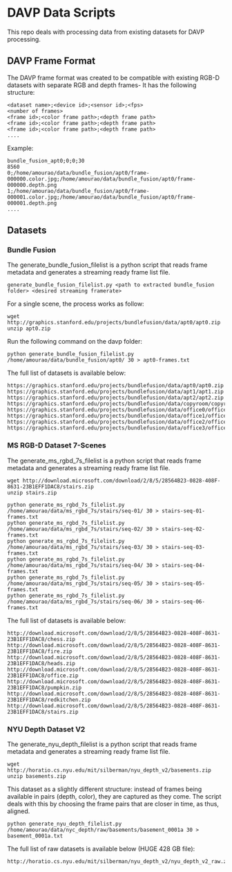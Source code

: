 # DAVP Data Scripts

This repo deals with processing data from existing datasets for DAVP processing.

## DAVP Frame Format

The DAVP frame format was created to be compatible with existing RGB-D datasets with separate RGB and depth frames-
It has the following structure:

```
<dataset name>;<device id>;<sensor id>;<fps>
<number of frames>
<frame id>;<color frame path>;<depth frame path>
<frame id>;<color frame path>;<depth frame path>
<frame id>;<color frame path>;<depth frame path>
....
```

Example:

```
bundle_fusion_apt0;0;0;30
8560
0;/home/amourao/data/bundle_fusion/apt0/frame-000000.color.jpg;/home/amourao/data/bundle_fusion/apt0/frame-000000.depth.png
1;/home/amourao/data/bundle_fusion/apt0/frame-000001.color.jpg;/home/amourao/data/bundle_fusion/apt0/frame-000001.depth.png
....
```


## Datasets

### Bundle Fusion

The generate_bundle_fusion_filelist is a python script that reads frame metadata and generates a streaming ready frame list file.

```
generate_bundle_fusion_filelist.py <path to extracted bundle_fusion folder> <desired streaming framerate>
```

For a single scene, the process works as follow:

```
wget http://graphics.stanford.edu/projects/bundlefusion/data/apt0/apt0.zip
unzip apt0.zip
```

Run the following command on the davp folder:

```
python generate_bundle_fusion_filelist.py /home/amourao/data/bundle_fusion/apt0/ 30 > apt0-frames.txt
```

The full list of datasets is available below:

```
https://graphics.stanford.edu/projects/bundlefusion/data/apt0/apt0.zip
https://graphics.stanford.edu/projects/bundlefusion/data/apt1/apt1.zip
https://graphics.stanford.edu/projects/bundlefusion/data/apt2/apt2.zip
https://graphics.stanford.edu/projects/bundlefusion/data/copyroom/copyroom.zip
https://graphics.stanford.edu/projects/bundlefusion/data/office0/office0.zip
https://graphics.stanford.edu/projects/bundlefusion/data/office1/office1.zip
https://graphics.stanford.edu/projects/bundlefusion/data/office2/office2.zip
https://graphics.stanford.edu/projects/bundlefusion/data/office3/office3.zip
```

### MS RGB-D Dataset 7-Scenes 

The generate_ms_rgbd_7s_filelist is a python script that reads frame metadata and generates a streaming ready frame list file.


```
wget http://download.microsoft.com/download/2/8/5/28564B23-0828-408F-8631-23B1EFF1DAC8/stairs.zip
unzip stairs.zip
```

```
python generate_ms_rgbd_7s_filelist.py /home/amourao/data/ms_rgbd_7s/stairs/seq-01/ 30 > stairs-seq-01-frames.txt
python generate_ms_rgbd_7s_filelist.py /home/amourao/data/ms_rgbd_7s/stairs/seq-02/ 30 > stairs-seq-02-frames.txt
python generate_ms_rgbd_7s_filelist.py /home/amourao/data/ms_rgbd_7s/stairs/seq-03/ 30 > stairs-seq-03-frames.txt
python generate_ms_rgbd_7s_filelist.py /home/amourao/data/ms_rgbd_7s/stairs/seq-04/ 30 > stairs-seq-04-frames.txt
python generate_ms_rgbd_7s_filelist.py /home/amourao/data/ms_rgbd_7s/stairs/seq-05/ 30 > stairs-seq-05-frames.txt
python generate_ms_rgbd_7s_filelist.py /home/amourao/data/ms_rgbd_7s/stairs/seq-06/ 30 > stairs-seq-06-frames.txt
```


The full list of datasets is available below:

```
http://download.microsoft.com/download/2/8/5/28564B23-0828-408F-8631-23B1EFF1DAC8/chess.zip
http://download.microsoft.com/download/2/8/5/28564B23-0828-408F-8631-23B1EFF1DAC8/fire.zip
http://download.microsoft.com/download/2/8/5/28564B23-0828-408F-8631-23B1EFF1DAC8/heads.zip
http://download.microsoft.com/download/2/8/5/28564B23-0828-408F-8631-23B1EFF1DAC8/office.zip
http://download.microsoft.com/download/2/8/5/28564B23-0828-408F-8631-23B1EFF1DAC8/pumpkin.zip
http://download.microsoft.com/download/2/8/5/28564B23-0828-408F-8631-23B1EFF1DAC8/redkitchen.zip
http://download.microsoft.com/download/2/8/5/28564B23-0828-408F-8631-23B1EFF1DAC8/stairs.zip
```


### NYU Depth Dataset V2 



The generate_nyu_depth_filelist is a python script that reads frame metadata and generates a streaming ready frame list file.

```
wget http://horatio.cs.nyu.edu/mit/silberman/nyu_depth_v2/basements.zip
unzip basements.zip
```

This dataset as a slightly different structure: instead of frames being available in pairs (depth, color), they are captured as they come.
The script deals with this by choosing the frame pairs that are closer in time, as thus, aligned.


```
python generate_nyu_depth_filelist.py /home/amourao/data/nyc_depth/raw/basements/basement_0001a 30 > basement_0001a.txt
```

The full list of raw datasets is available below (HUGE 428 GB file):

```
http://horatio.cs.nyu.edu/mit/silberman/nyu_depth_v2/nyu_depth_v2_raw.zip
```

